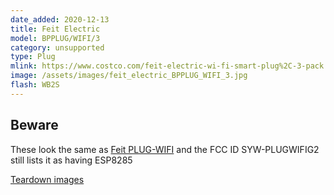 ```yaml
---
date_added: 2020-12-13
title: Feit Electric 
model: BPPLUG/WIFI/3
category: unsupported
type: Plug
mlink: https://www.costco.com/feit-electric-wi-fi-smart-plug%2C-3-pack.product.100508696.html
image: /assets/images/feit_electric_BPPLUG_WIFI_3.jpg
flash: WB2S 
---
```


## Beware
These look the same as [Feit PLUG-WIFI](feit_electric-PLUG-WIFI) and the FCC ID SYW-PLUGWIFIG2 still lists it as having ESP8285

[Teardown images](https://imgur.com/a/ZMu7eWV)